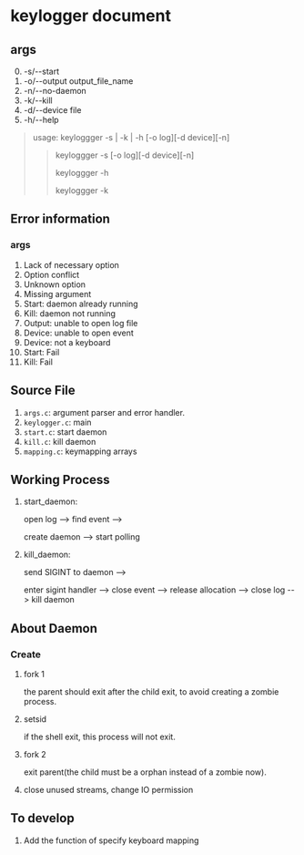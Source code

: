 # keylogger document

## args

0. -s/--start
1. -o/--output output_file_name
2. -n/--no-daemon
3. -k/--kill
4. -d/--device file
5. -h/--help

> usage: keyloggger -s | -k | -h \[-o log\]\[-d device\]\[-n\]
> > keyloggger -s \[-o log\]\[-d device\]\[-n\]
> >
> > keyloggger -h
> >
> > keyloggger -k


## Error information
### args

1. Lack of necessary option
2. Option conflict
3. Unknown option
4. Missing argument
5. Start: daemon already running
6. Kill: daemon not running
7. Output: unable to open log file
8. Device: unable to open event
9. Device: not a keyboard
10. Start: Fail
11. Kill: Fail

## Source File

1. `args.c`: argument parser and error handler.
2. `keylogger.c`: main
3. `start.c`: start daemon
4. `kill.c`: kill daemon
5. `mapping.c`: keymapping arrays

## Working Process

1. start_daemon: 
   
   open log --> find event -->
   
   create daemon --> start polling

2. kill_daemon:

   send SIGINT to daemon -->
   
   enter sigint handler --> close event --> release allocation --> close log --> kill daemon

## About Daemon

### Create

1. fork 1
   
   the parent should exit after the child exit, to avoid creating a zombie process.
2. setsid 

   if the shell exit, this process will not exit.
3. fork 2
   
   exit parent(the child must be a orphan instead of a zombie now).

4. close unused streams, change IO permission

## To develop
1. Add the function of specify keyboard mapping
